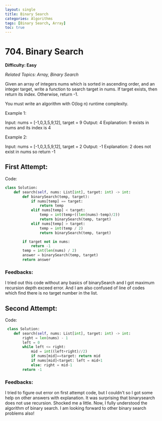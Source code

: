 ```yaml
---
layout: single
title: Binary Search
categories: Algorithms
tags: [Binary Search, Array]
toc: true
---
```


# 704. Binary Search

**Difficulty: Easy**

*Related Topics: Array, Binary Search*

Given an array of integers nums which is sorted in ascending order, and an integer target, write a function to search target in nums. If target exists, then return its index. Otherwise, return -1.

You must write an algorithm with O(log n) runtime complexity.
 
Example 1:

Input: nums = [-1,0,3,5,9,12], target = 9
Output: 4
Explanation: 9 exists in nums and its index is 4

Example 2:

Input: nums = [-1,0,3,5,9,12], target = 2
Output: -1
Explanation: 2 does not exist in nums so return -1

## First Attempt:

Code:
```python
class Solution:
    def search(self, nums: List[int], target: int) -> int:
        def binarySearch(temp, target):
            if nums[temp] == target:
                return temp
            elif nums[temp] < target:
                temp = int(temp+((len(nums)-temp)/2))
                return binarySearch(temp, target)
            elif nums[temp] > target:
                temp = int(temp / 2)
                return binarySearch(temp, target)

        if target not in nums:
            return -1
        temp = int(len(nums) / 2)
        answer = binarySearch(temp, target)
        return answer
```        
### Feedbacks: 
I tried out this code without any basics of binarySearch and I got maximum recursion depth exceed error. And I am also confused of line of codes which find there is no target number in the list.
 
## Second Attempt:
 
Code: 
```python
 class Solution:
    def search(self, nums: List[int], target: int) -> int:
        right = len(nums) - 1
        left = 0
        while left <= right:
            mid = int((left+right)//2)
            if nums[mid]==target: return mid
            if nums[mid]<target: left = mid+1
            else: right = mid-1
        return -1
```       
### Feedbacks: 
I tried to figure out error on first attempt code, but I couldn't so I got some help on other answers with explanation. It was surprising that binarysearch does not use recursion. Shocked me a little. Now, I fully understood the algorithm of binary search. I am looking forward to other binary search problems also!   